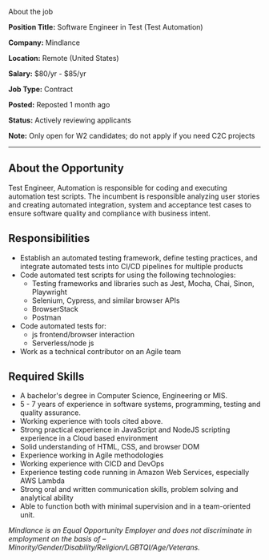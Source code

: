 About the job

**Position Title:** Software Engineer in Test (Test Automation)

**Company:** Mindlance

**Location:** Remote (United States)

**Salary:** $80/yr - $85/yr

**Job Type:** Contract

**Posted:** Reposted 1 month ago

**Status:** Actively reviewing applicants

**Note:** Only open for W2 candidates; do not apply if you need C2C projects

---

## About the Opportunity

Test Engineer, Automation is responsible for coding and executing automation test scripts. The incumbent is responsible analyzing user stories and creating automated integration, system and acceptance test cases to ensure software quality and compliance with business intent.

## Responsibilities

- Establish an automated testing framework, define testing practices, and integrate automated tests into CI/CD pipelines for multiple products
- Code automated test scripts for using the following technologies:
  - Testing frameworks and libraries such as Jest, Mocha, Chai, Sinon, Playwright
  - Selenium, Cypress, and similar browser APIs
  - BrowserStack
  - Postman
- Code automated tests for:
  - js frontend/browser interaction
  - Serverless/node js
- Work as a technical contributor on an Agile team

## Required Skills

- A bachelor's degree in Computer Science, Engineering or MIS.
- 5 - 7 years of experience in software systems, programming, testing and quality assurance.
- Working experience with tools cited above.
- Strong practical experience in JavaScript and NodeJS scripting experience in a Cloud based environment
- Solid understanding of HTML, CSS, and browser DOM
- Experience working in Agile methodologies
- Working experience with CICD and DevOps
- Experience testing code running in Amazon Web Services, especially AWS Lambda
- Strong oral and written communication skills, problem solving and analytical ability
- Able to function both with minimal supervision and in a team-oriented unit.

*Mindlance is an Equal Opportunity Employer and does not discriminate in employment on the basis of – Minority/Gender/Disability/Religion/LGBTQI/Age/Veterans.*

